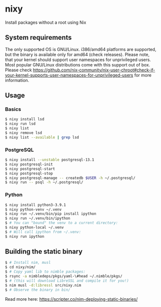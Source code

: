 # nixy
Install packages without a root using Nix

## System requirements

The only supported OS is GNU/Linux. i386/amd64 platforms are supported, but the binary is available only for amd64 (check releases). Please note, that your kernel should support user namespaces for unprivileged users. Most popular GNU/Linux distributions come with this support out of box. Please check https://github.com/nix-community/nix-user-chroot#check-if-your-kernel-supports-user-namespaces-for-unprivileged-users for more information.

## Usage

### Basics

```bash
$ nixy install lsd
$ nixy run lsd
$ nixy list
$ nixy remove lsd
$ nixy list --available | grep lsd
```

### PostgreSQL

```bash
$ nixy install --unstable postgresql-13.1
$ nixy postgresql-init
$ nixy postgresql-start
$ nixy postgresql-stop
$ nixy postgresql-manage -- createdb $USER -h ~/.postgresql/
$ nixy run -- psql -h ~/.postgresql/
```

### Python

```bash
$ nixy install python3-3.9.1
$ nixy python-venv ~/.venv
$ nixy run ~/.venv/bin/pip install ipython
$ nixy run ~/.venv/bin/ipython
$ # You can "bound" the venv to a current directory:
$ nixy python-local ~/.venv
$ # Will call ipython from ~/.venv:
$ nixy run ipython
```

## Building the static binary

```bash
$ # Install nim, musl
$ cd nixy/nim/
$ # Copy yaml lib to nimble packages:
$ rsync -a nimbledeps/pkgs/yaml-\#head ~/.nimble/pkgs/
$ # (this will download LibreSSL and compile it for you!)
$ nim musl -d:libressl src/nixy.nim
$ # Observe the binary in bin/
```

Read more here: https://scripter.co/nim-deploying-static-binaries/
